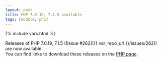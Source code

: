 ```yaml
---
layout: post
title: PHP 7.0.19, 7.1.5 available
tags: [module, php]
---
```

{% include vars.html %}

Releases of PHP 7.0.19, 7.1.5 ([Issue #262]({{ var_repo_url }}/issues/262)) are now available.<br />
You can find links to download these releases on the [PHP page](/modules/php).